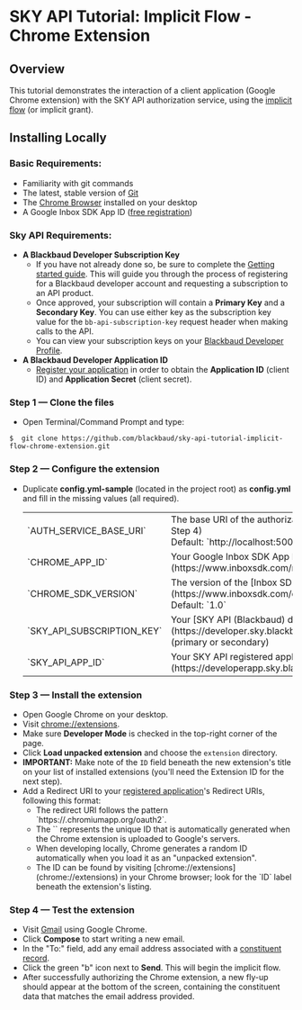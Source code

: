 # SKY API Tutorial: Implicit Flow - Chrome Extension

## Overview
This tutorial demonstrates the interaction of a client application (Google Chrome extension) with the SKY API authorization service, using the [implicit flow](https://tools.ietf.org/html/rfc6749#section-1.3.2) (or implicit grant).

## Installing Locally

### Basic Requirements:

- Familiarity with git commands
- The latest, stable version of [Git](https://git-scm.com/)
- The [Chrome Browser](https://www.google.com/chrome/browser/desktop/) installed on your desktop
- A Google Inbox SDK App ID ([free registration](https://www.inboxsdk.com/register))

### Sky API Requirements:

- **A Blackbaud Developer Subscription Key**
    - If you have not already done so, be sure to complete the [Getting started guide](https://apidocs.sky.blackbaud.com/docs/getting-started/). This will guide you through the process of registering for a Blackbaud developer account and requesting a subscription to an API product.
    - Once approved, your subscription will contain a **Primary Key** and a **Secondary Key**.  You can use either key as the subscription key value for the `bb-api-subscription-key` request header when making calls to the API.
    - You can view your subscription keys on your [Blackbaud Developer Profile](https://developer.sky.blackbaud.com/developer).
- **A Blackbaud Developer Application ID**
    - [Register your application](https://developerapp.sky.blackbaud.com/applications) in order to obtain the **Application ID** (client ID) and **Application Secret** (client secret).


### Step 1 — Clone the files
- Open Terminal/Command Prompt and type:
```
$  git clone https://github.com/blackbaud/sky-api-tutorial-implicit-flow-chrome-extension.git
```

### Step 2 — Configure the extension
- Duplicate **config.yml-sample** (located in the project root) as **config.yml** and fill in the missing values (all required).
    <table>
        <tr>
            <td>`AUTH_SERVICE_BASE_URI`</td>
            <td>
                The base URI of the authorization microservice (see Step 4)<br>
                Default: `http://localhost:5000/`
            </td>
        </tr>
        <tr>
            <td>`CHROME_APP_ID`</td>
            <td>Your Google Inbox SDK App ID ([free registration](https://www.inboxsdk.com/register)).</td>
        </tr>
        <tr>
            <td>`CHROME_SDK_VERSION`</td>
            <td>The version of the [Inbox SDK](https://www.inboxsdk.com/docs/#InboxSDK) to use.<br>Default: `1.0`</td>
        </tr>
        <tr>
            <td>`SKY_API_SUBSCRIPTION_KEY`</td>
            <td>Your [SKY API (Blackbaud) developer subscription key](https://developer.sky.blackbaud.com/developer) (primary or secondary)</td>
        </tr>
        <tr>
            <td>`SKY_API_APP_ID`</td>
            <td>Your SKY API registered application's [Application ID](https://developerapp.sky.blackbaud.com/applications)</td>
        </tr>
    </table>

### Step 3 — Install the extension
- Open Google Chrome on your desktop.
- Visit [chrome://extensions](chrome://extensions).
- Make sure **Developer Mode** is checked in the top-right corner of the page.
- Click **Load unpacked extension** and choose the `extension` directory.
- **IMPORTANT:** Make note of the `ID` field beneath the new extension's title on your list of installed extensions (you'll need the Extension ID for the next step).
- Add a Redirect URI to your [registered application](https://developerapp.sky.blackbaud.com/applications)'s Redirect URIs, following this format:<br>
  <ul>
    <li>The redirect URI follows the pattern `https://<extension-id>.chromiumapp.org/oauth2`.</li>
    <li>The `<extension-id>` represents the unique ID that is automatically generated when the Chrome extension is uploaded to Google's servers.</li>
    <li>When developing locally, Chrome generates a random ID automatically when you load it as an "unpacked extension".</li>
    <li>The ID can be found by visiting [chrome://extensions](chrome://extensions) in your Chrome browser; look for the `ID` label beneath the extension's listing.</li>
  </ul>

### Step 4 — Test the extension
- Visit [Gmail](http://mail.google.com/) using Google Chrome.
- Click **Compose** to start writing a new email.
- In the "To:" field, add any email address associated with a [constituent record](https://renxt.blackbaud.com/lists/constituents).
- Click the green "b" icon next to **Send**. This will begin the implicit flow.
- After successfully authorizing the Chrome extension, a new fly-up should appear at the bottom of the screen, containing the constituent data that matches the email address provided.
